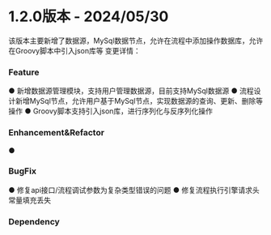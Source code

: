 # 1.2.0版本 - 2024/05/30

该版本主要新增了数据源，MySql数据节点，允许在流程中添加操作数据库，允许在Groovy脚本中引入json库等
变更详情：

### Feature

● 新增数据源管理模块，支持用户管理数据源，目前支持MySql数据源
● 流程设计新增MySql节点，允许用户基于MySql节点，实现数据源的查询、更新、删除等操作
● Groovy脚本支持引入json库，进行序列化与反序列化操作


### Enhancement&Refactor

● 

### BugFix

● 修复api接口/流程调试参数为复杂类型错误的问题
● 修复流程执行引擎请求头常量填充丢失

### Dependency
